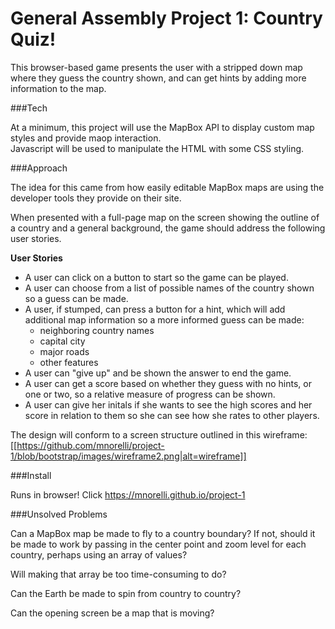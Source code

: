 # General Assembly Project 1:  Country Quiz!

This browser-based game presents the user with a stripped down map where they guess the country shown, and can 
get hints by adding more information to the map.

###Tech

At a minimum, this project will use the MapBox API to display custom map styles and provide maop interaction.  
Javascript will be used to manipulate the HTML with some CSS styling.

###Approach

The idea for this came from how easily editable MapBox maps are using the developer tools they provide on their site.

When presented with a full-page map on the screen showing the outline of a country and a general background, the game should address the following user stories.

**User Stories**

- A user can click on a button to start so the game can be played.
- A user can choose from a list of possible names of the country shown so a guess can be made.
- A user, if stumped, can press a button for a hint, which will add additional map information so a more informed guess can be made:
	- neighboring country names
	- capital city
	- major roads
	- other features
- A user can "give up" and be shown the answer to end the game.
- A user can get a score based on whether they guess with no hints, or one or two, so a relative measure of progress can be shown.
- A user can give her initals if she wants to see the high scores and her score in relation to them so she can see how she rates to other players.


The design will conform to a screen structure outlined in this wireframe:
[[https://github.com/mnorelli/project-1/blob/bootstrap/images/wireframe2.png|alt=wireframe]]

###Install

Runs in browser!  Click https://mnorelli.github.io/project-1

###Unsolved Problems

Can a MapBox map be made to fly to a country boundary?  If not, should it be made to work by passing in the center point and zoom level for each country, perhaps using an array of values?

Will making that array be too time-consuming to do?

Can the Earth be made to spin from country to country?

Can the opening screen be a map that is moving?

